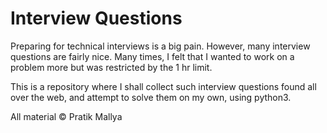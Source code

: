 Interview Questions
===================

Preparing for technical interviews is a big pain. However, many interview
questions are fairly nice. Many times, I felt that I wanted to work on a 
problem more but was restricted by the 1 hr limit. 

This is a repository where I shall collect 
such interview questions found all over the web, and attempt to solve
them on my own, using python3.

All material &copy; Pratik Mallya
